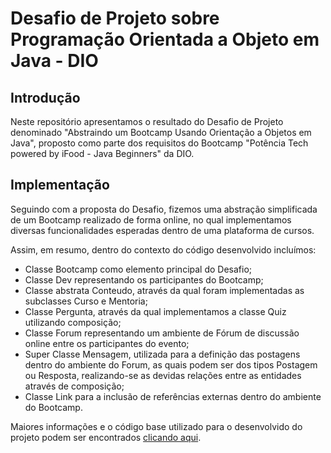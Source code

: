 # Desafio de Projeto sobre Programação Orientada a Objeto em Java - DIO

## Introdução

Neste repositório apresentamos o resultado do Desafio de Projeto denominado "Abstraindo um Bootcamp Usando Orientação a Objetos em Java", proposto como parte dos requisitos do Bootcamp "Potência Tech powered by iFood - Java Beginners" da DIO.

## Implementação

Seguindo com a proposta do Desafio, fizemos uma abstração simplificada de um Bootcamp realizado de forma online, no qual implementamos diversas funcionalidades esperadas dentro de uma plataforma de cursos.

Assim, em resumo, dentro do contexto do código desenvolvido incluímos:

- Classe Bootcamp como elemento principal do Desafio;
- Classe Dev representando os participantes do Bootcamp;
- Classe abstrata Conteudo, através da qual foram implementadas as subclasses Curso e Mentoria;
- Classe Pergunta, através da qual implementamos a classe Quiz utilizando composição;
- Classe Forum representando um ambiente de Fórum de discussão online entre os participantes do evento;
- Super Classe Mensagem, utilizada para a definição das postagens dentro do ambiente do Forum, as quais podem ser dos tipos Postagem ou Resposta, realizando-se as devidas relações entre as entidades através de composição;
- Classe Link para a inclusão de referências externas dentro do ambiente do Bootcamp.

Maiores informações e o código base utilizado para o desenvolvido do projeto podem ser encontrados [clicando aqui](https://www.linkedin.com/in/cami-la/).
